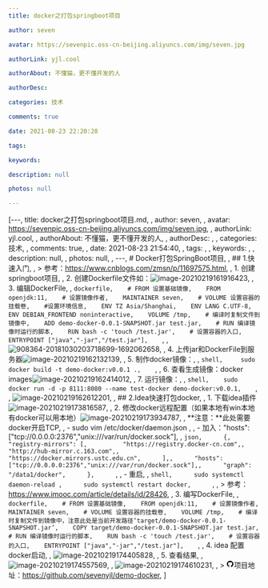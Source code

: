 ```yaml
---
title: docker之打包springboot项目

author: seven

avatar: https://sevenpic.oss-cn-beijing.aliyuncs.com/img/seven.jpg

authorLink: yjl.cool

authorAbout: 不懂猫，更不懂开发的人

authorDesc: 

categories: 技术

comments: true

date: 2021-08-23 22:20:28

tags: 

keywords: 

description: null

photos: null

---
```

[---, title: docker之打包springboot项目.md, , author: seven, , avatar: https://sevenpic.oss-cn-beijing.aliyuncs.com/img/seven.jpg, , authorLink: yjl.cool, , authorAbout: 不懂猫，更不懂开发的人, , authorDesc: , , categories: 技术, , comments: true, , date: 2021-08-23 21:54:40, , tags: , , keywords: , , description: null, , photos: null, , ---, # Docker打包SpringBoot项目, , ## 1.快速入门, , > 参考：https://www.cnblogs.com/zmsn/p/11697575.html, , 1. 创建springboot项目, , 2. 创建Dockerfile文件如：![image-20210219161916423](https://sevenpic.oss-cn-beijing.aliyuncs.com/img/image-20210219161916423.png), , 3. 编辑DockerFile, ,    ```dockerfile,    # FROM 设置基础镜像,    FROM openjdk:11,    # 设置镜像作者,    MAINTAINER seven,    # VOLUME 设置容器的挂载卷,    #设置环境信息,    ENV TZ Asia/Shanghai,    ENV LANG C.UTF-8,    ENV DEBIAN_FRONTEND noninteractive,    VOLUME /tmp,    # 编译时复制文件到镜像中,    ADD demo-docker-0.0.1-SNAPSHOT.jar test.jar,    # RUN 编译镜像时运行的脚本,    RUN bash -c 'touch /test.jar',    # 设置容器的入口,    ENTRYPOINT ["java","-jar","/test.jar"],    ```, ,    ![908364-20181030203718699-1692062658](https://sevenpic.oss-cn-beijing.aliyuncs.com/img/908364-20181030203718699-1692062658.png), , 4. 上传jar和DockerFile到服务器![image-20210219162132139](https://sevenpic.oss-cn-beijing.aliyuncs.com/img/image-20210219162132139.png), , 5. 制作docker镜像：, ,    ```shell,     sudo docker build -t demo-docker:v0.0.1 .,    ```, , 6. 查看生成镜像：docker images![image-20210219162414012](https://sevenpic.oss-cn-beijing.aliyuncs.com/img/image-20210219162414012.png), , 7. 运行镜像：, ,    ```shell,    sudo docker run -d -p 8111:8080 --name test-docker demo-docker:v0.0.1,    ```, ,    ![image-20210219162612201](https://sevenpic.oss-cn-beijing.aliyuncs.com/img/image-20210219162612201.png), , ## 2.Idea快速打包docker, , 1. 下载idea插件![image-20210219173816587](https://sevenpic.oss-cn-beijing.aliyuncs.com/img/image-20210219173816587.png), , 2. 修改docker远程配置（如果本地有win本地有docker可以用本地）![image-20210219173934787](https://sevenpic.oss-cn-beijing.aliyuncs.com/img/image-20210219173934787.png), ,    **注意：**此处需要docker开启TCP, ,    - sudo vim /etc/docker/daemon.json , ,    - 加入："hosts": ["tcp://0.0.0.0:2376","unix:///var/run/docker.sock"], ,      ```json,      {,      "registry-mirrors": [,          "https://registry.docker-cn.com",,          "http://hub-mirror.c.163.com",,          "https://docker.mirrors.ustc.edu.cn",      ],,      "hosts": ["tcp://0.0.0.0:2376","unix:///var/run/docker.sock"],,      "graph": "/data1/docker",      },      ```, ,    - 重启, ,      ```shell,      sudo systemctl daemon-reload ,      sudo systemctl restart docker,      ```, ,    > 参考：https://www.imooc.com/article/details/id/28426, , 3. 编写DockerFile, ,    ```dockerfile,    # FROM 设置基础镜像,    FROM openjdk:11,    # 设置镜像作者,    MAINTAINER seven,    # VOLUME 设置容器的挂载卷,    VOLUME /tmp,    # 编译时复制文件到镜像中，注意此处是当前开发路径‘target/demo-docker-0.0.1-SNAPSHOT.jar’,    COPY target/demo-docker-0.0.1-SNAPSHOT.jar test.jar,    # RUN 编译镜像时运行的脚本,    RUN bash -c 'touch /test.jar',    # 设置容器的入口,    ENTRYPOINT ["java","-jar","/test.jar"],    ```, , 4. idea 配置docker启动, ,    ![image-20210219174405828](https://sevenpic.oss-cn-beijing.aliyuncs.com/img/image-20210219174405828.png), , 5. 查看结果, ,    ![image-20210219174557569](https://sevenpic.oss-cn-beijing.aliyuncs.com/img/image-20210219174557569.png), , ![image-20210219174610231](https://sevenpic.oss-cn-beijing.aliyuncs.com/img/image-20210219174610231.png), , > <svg t="1613728477345" class="icon" viewBox="0 0 1024 1024" version="1.1" xmlns="http://www.w3.org/2000/svg" p-id="2267" width="15" height="15"><path d="M64.6 512c0 195.6 125.4 361.9 300.1 422.9 23.5 5.9 19.9-10.8 19.9-22.2v-77.6c-135.8 15.9-141.3-74-150.5-89-18.5-31.5-61.9-39.5-49-54.5 31-15.9 62.5 4 98.9 58 26.4 39.1 77.9 32.5 104.1 26 5.7-23.5 17.9-44.5 34.7-60.9-140.7-25.2-199.4-111.1-199.4-213.3 0-49.5 16.4-95.1 48.4-131.8-20.4-60.6 1.9-112.4 4.9-120.1 58.2-5.2 118.5 41.6 123.3 45.3 33.1-8.9 70.8-13.7 112.9-13.7 42.4 0 80.3 4.9 113.5 13.9 11.3-8.6 67.3-48.8 121.4-43.9 2.9 7.7 24.7 58.3 5.5 118.1 32.5 36.8 49 82.8 49 132.4 0 102.3-59 188.3-200.2 213.2 23.5 23.3 38.1 55.5 38.1 91.1v112.7c0.8 9 0 17.9 15.1 17.9C832.7 877 960.4 709.4 960.4 512.1c0-247.5-200.6-447.9-447.9-447.9C265 64.1 64.6 264.5 64.6 512z" fill="" p-id="2268"></path></svg>项目地址：https://github.com/sevenyjl/demo-docker, ]
